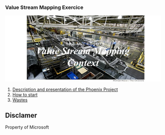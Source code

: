 ### Value Stream Mapping Exercice

![](./media/VSM.png)

1. [Description and presentation of the Phoenix Project](Presentation.md)
2. [How to start](./media/HowStart.png)
3. [Wastes](Wastes.md)

## Disclamer

Property of Microsoft
